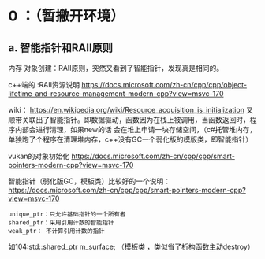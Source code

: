 
# 0 ：（暂撇开环境）
## a. 智能指针和RAII原则

内存 对象创建：RAII原则，突然又看到了智能指针，发现真是相同的。

c++端的 :RAII资源说明 https://docs.microsoft.com/zh-cn/cpp/cpp/object-lifetime-and-resource-management-modern-cpp?view=msvc-170 

wiki： https://en.wikipedia.org/wiki/Resource_acquisition_is_initialization
又顺带关联出了智能指针。即数据驱动，函数因为在栈上被调用，当函数返回时，程序内部会进行清理，如果new的话 会在堆上申请一块存储空间，（c#托管堆内存，单独跑了个程序在清理堆内存，c++没有GC一个弱化版的模版类，即智能指针）

vukan的对象初始化
https://docs.microsoft.com/zh-cn/cpp/cpp/smart-pointers-modern-cpp?view=msvc-170

智能指针（弱化版GC，模板类）比较好的一个说明：https://docs.microsoft.com/zh-cn/cpp/cpp/smart-pointers-modern-cpp?view=msvc-170

    unique_ptr：只允许基础指针的一个所有者
    shared_ptr：采用引用计数的智能指针 
    weak_ptr： 不计算引用计数的指针
如104:std::shared_ptr<Surface> m_surface; （模板类 ，类似省了析构函数主动destroy）
